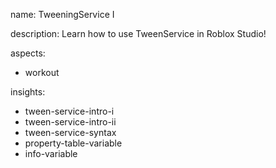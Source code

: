 name: TweeningService I

description: Learn how to use TweenService in Roblox Studio!

aspects:
- workout

insights:
- tween-service-intro-i
- tween-service-intro-ii
- tween-service-syntax
- property-table-variable
- info-variable


